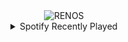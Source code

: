 <div align="center">
<picture>
    <source media="(prefers-color-scheme: dark)" srcset="https://i.ibb.co/JRTZ9NBB/output-gif.gif">
    <source media="(prefers-color-scheme: light)" srcset="https://i.ibb.co/JRTZ9NBB/output-gif.gif">
    <img alt="RENOS" src="https://i.ibb.co/JRTZ9NBB/output-gif.gif">
</picture>
<details>
<summary>Spotify Recently Played</summary>
<img src="https://spotify-recently-played-readme.vercel.app/api?user=31d6d6zerc5ct6kck32na2ozsqf4&unique=1&width=400" alt="Spotify" />
</details>
</div>

<!-- Image deletion URL: https://ibb.co/jvYtSd66/525d8b5340ce17669bba60293c3763fb -->